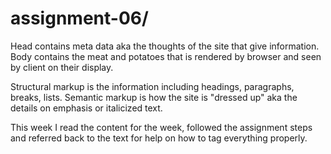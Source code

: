 # assignment-06/
 Head contains meta data aka the thoughts of the site that give information.
 Body contains the meat and potatoes that is rendered by browser and seen by client on their display.

 Structural markup is the information including headings, paragraphs, breaks, lists.
 Semantic markup is how the site is "dressed up" aka the details on emphasis or italicized text.

 This week I read the content for the week, followed the assignment steps and referred back to the text for help on how to tag everything properly. 

